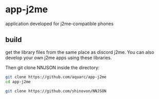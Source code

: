 # app-j2me
application developed for j2me-compatible phones

## build
get the library files from the same place as discord j2me. You can also develop your own j2me apps using these libraries.

Then git clone NNJSON inside the directory:

```sh 
git clone https://github.com/aquarc/app-j2me
cd app-j2me

git clone https://github.com/shinovon/NNJSON
```
